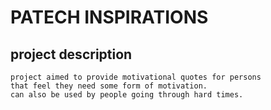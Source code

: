 # PATECH INSPIRATIONS

## project description
    project aimed to provide motivational quotes for persons
    that feel they need some form of motivation.
    can also be used by people going through hard times.

